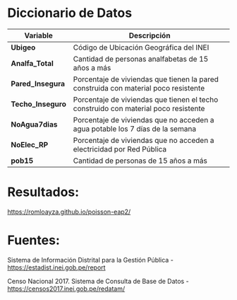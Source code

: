 # Diccionario de Datos

| **Variable**         | **Descripción**                                                                                         |
|----------------------|---------------------------------------------------------------------------------------------------------|
| **Ubigeo**   | Código de Ubicación Geográfica del INEI                                                                          |
| **Analfa_Total**   | Cantidad de personas analfabetas de 15 años a más                                                                          |
| **Pared_Insegura**  | Porcentaje de viviendas que tienen la pared construida con material poco resistente                          |
| **Techo_Inseguro**     | Porcentaje de viviendas que tienen el techo construido con material poco resistente                                      |
| **NoAgua7dias**      |  Porcentaje de viviendas que no acceden a agua potable los 7 días de la semana                              |
| **NoElec_RP**      | Porcentaje de viviendas que no acceden a electricidad por Red Pública                                         |
| **pob15**          | Cantidad de personas de 15 años a más                                             |

# Resultados:
https://romloayza.github.io/poisson-eap2/ 

# Fuentes:
Sistema de Información Distrital para la Gestión Pública - https://estadist.inei.gob.pe/report 

Censo Nacional 2017. Sistema de Consulta de Base de Datos - https://censos2017.inei.gob.pe/redatam/
